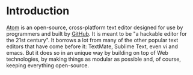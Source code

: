 # Introduction

[Atom][atom] is an open-source, cross-platform text editor designed for use by programmers and built by [GitHub][github]. It is meant to be "a hackable editor for the 21st century". It borrows a lot from many of the other popular text editors that have come before it: TextMate, Sublime Text, even vi and emacs. But it does so in an unique way by building on top of Web technologies, by making things as modular as possible and, of course, keeping everything open-source.

[atom]: https://atom.io
[github]: https://github.com
